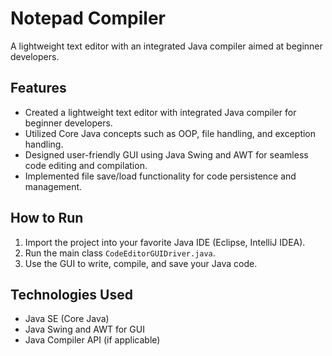 # Notepad Compiler

A lightweight text editor with an integrated Java compiler aimed at beginner developers.

## Features

- Created a lightweight text editor with integrated Java compiler for beginner developers.
- Utilized Core Java concepts such as OOP, file handling, and exception handling.
- Designed user-friendly GUI using Java Swing and AWT for seamless code editing and compilation.
- Implemented file save/load functionality for code persistence and management.

## How to Run

1. Import the project into your favorite Java IDE (Eclipse, IntelliJ IDEA).
2. Run the main class `CodeEditorGUIDriver.java`.
3. Use the GUI to write, compile, and save your Java code.

## Technologies Used

- Java SE (Core Java)
- Java Swing and AWT for GUI
- Java Compiler API (if applicable)
